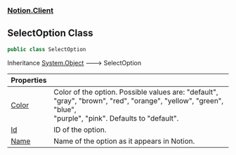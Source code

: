 ### [Notion.Client](Notion.Client.md 'Notion.Client')

## SelectOption Class

```csharp
public class SelectOption
```

Inheritance [System.Object](https://docs.microsoft.com/en-us/dotnet/api/System.Object 'System.Object') &#129106; SelectOption

| Properties | |
| :--- | :--- |
| [Color](Notion.Client.SelectOption.Color.md 'Notion.Client.SelectOption.Color') | Color of the option. Possible values are: "default", "gray", "brown", "red", "orange", "yellow", "green", "blue",<br/>"purple", "pink". Defaults to "default". |
| [Id](Notion.Client.SelectOption.Id.md 'Notion.Client.SelectOption.Id') | ID of the option. |
| [Name](Notion.Client.SelectOption.Name.md 'Notion.Client.SelectOption.Name') | Name of the option as it appears in Notion. |
